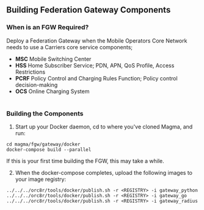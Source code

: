 ## Building Federation Gateway Components


### When is an FGW Required?

Deploy a Federation Gateway when the Mobile Operators Core Network needs to use a Carriers core service components;

   - **MSC** Mobile Switching Center
   - **HSS** Home Subscriber Service; PDN, APN, QoS Profile, Access Restrictions
   - **PCRF** Policy Control and Charging Rules Function; Policy control decision-making
   - **OCS** Online Charging System <br><br/>
    

### Building the Components

1.  Start up your Docker daemon, cd to where you\'ve cloned Magma, and     run:

```
cd magma/fgw/gateway/docker
docker-compose build --parallel
```

If this is your first time building the FGW, this may take a while.


2.  When the docker-compose completes, upload the following images to your image registry:

```
../../../orc8r/tools/docker/publish.sh -r <REGISTRY> -i gateway_python
../../../orc8r/tools/docker/publish.sh -r <REGISTRY> -i gateway_go
../../../orc8r/tools/docker/publish.sh -r <REGISTRY> -i gateway_radius
```
<br><br/>
